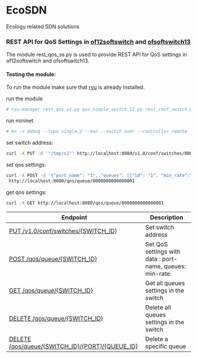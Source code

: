 # EcoSDN
Ecology related SDN solutions





### REST API for QoS Settings in [of12softswitch](https://github.com/CPqD/of12softswitch) and [ofsoftswitch13](https://github.com/CPqD/ofsoftswitch13)

The module rest_qos_ss.py is used to provide REST API for QoS settings in of12softswitch and ofsoftswitch13.

#### Testing the module:

To run the module make sure that [ryu](https://github.com/osrg/ryu/tree/master/ryu) is already installed.

run the module
```bash
# ryu-manager rest_qos_ss.py qos_simple_switch_12.py rest_conf_switch.py 
```

run mininet
```bash
# mn -v debug --topo single,2 --mac --switch user --controller remote
```

set switch address:
```bash
curl -X PUT -d '"/tmp/s1"' http://localhost:8080/v1.0/conf/switches/0000000000000001/unix_socket 
```

set qos settings:
```bash
curl -X POST -d '{"port_name": "1", "queues": [{"id": "1", "min_rate":"50"},{"id":"2", "min_rate": "50"}]}' \
 http://localhost:8080/qos/queue/0000000000000001
```

get qos settings:
```bash
curl -X GET http://localhost:8080/qos/queue/0000000000000001
```

| Endpoint | Description |
| ---- | --------------- |
| [PUT /v1.0/conf/switches/{SWITCH_ID}](https://github.com/satrianachandra/ryu/wiki/REST-API-for-Ecology-Framework#put-confswitchesswitch_idunix_socket) | Set switch address |
| [POST /qos/queue/{SWITCH_ID}](https://github.com/satrianachandra/ryu/wiki/REST-API-for-Ecology-Framework#post-qosqueueswitch_id) | Set QoS settings with data : port-name, queues: min-rate: |
| [GET /qos/queue/{SWITCH_ID}](https://github.com/satrianachandra/ryu/wiki/REST-API-for-Ecology-Framework#get-qosqueueswitch_id) | Get all queues settings in the switch |
| [DELETE /qos/queue/{SWITCH_ID}](https://github.com/satrianachandra/ryu/wiki/REST-API-for-Ecology-Framework#delete-qosqueueswitch_id) | Delete all queues settings in the switch |
| [DELETE /qos/queue/{SWITCH_ID}/{PORT}/{QUEUE_ID}](https://github.com/satrianachandra/ryu/wiki/REST-API-for-Ecology-Framework#delete-qosqueueswitch_id) | Delete a specific queue |
